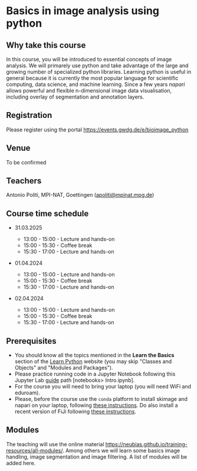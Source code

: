 # Basics in image analysis using python

## Why take this course
In this course, you will be introduced to essential concepts of image analysis. We will primarely use python and take advantage 
of the large and growing number of specialized python libraries. Learning python is useful in general because it is currently the most popular language 
for scientific computing, data science, and machine learning. Since a few years *napari* allows powerful and flexible n-dimensional image data visualisation, 
including overlay of segmentation and annotation layers.

## Registration
Please register using the portal https://events.gwdg.de/e/bioimage_python

## Venue

To be confirmed

## Teachers
Antonio Politi, MPI-NAT, Goettingen (apoliti@mpinat.mpg.de)

## Course time schedule
* 31.03.2025
  * 13:00 - 15:00 - Lecture and hands-on
  * 15:00 - 15:30 - Coffee break
  * 15:30 - 17:00 - Lecture and hands-on

* 01.04.2024
  * 13:00 - 15:00 - Lecture and hands-on
  * 15:00 - 15:30 - Coffee break
  * 15:30 - 17:00 - Lecture and hands-on 

* 02.04.2024
  * 13:00 - 15:00 - Lecture and hands-on
  * 15:00 - 15:30 - Coffee break
  * 15:30 - 17:00 - Lecture and hands-on 


## Prerequisites
* You should know all the topics mentioned in the **Learn the Basics** section of the [Learn Python](https://www.learnpython.org/en/Welcome) website (you may skip "Classes and Objects" and "Modules and Packages").
* Please practice running code in a Jupyter Notebook following this Jupyter Lab [guide](https://jupyter.org/try-jupyter/lab/) path [notebooks> Intro.ipynb]. 
* For the course you will need to bring your laptop (you will need WiFi and eduroam).
* Please, before the course use the `conda` platform to install skimage and napari on your laptop, following [these instructions](https://neubias.github.io/training-resources/tool_installation/index.html#skimage_napari). Do also install a recent version of FiJi following [these instructions](https://neubias.github.io/training-resources/tool_installation/index.html#imagej).

## Modules
The teaching will use the online material https://neubias.github.io/training-resources/all-modules/. 
Among others we will learn some basics image handling, image segmentation and image filtering. A list of modules will be added here.
